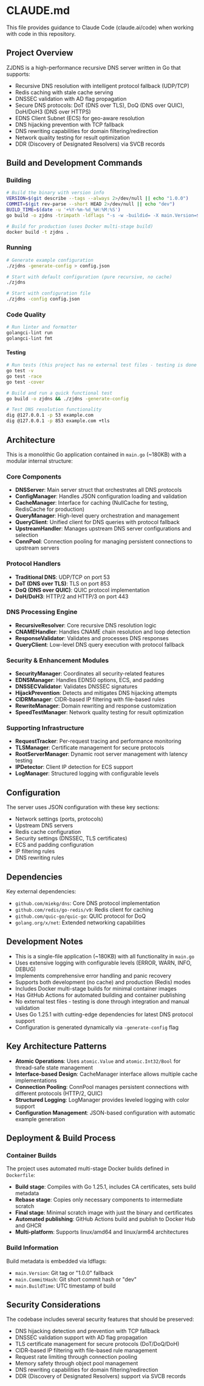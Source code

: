 # CLAUDE.md

This file provides guidance to Claude Code (claude.ai/code) when working with code in this repository.

## Project Overview

ZJDNS is a high-performance recursive DNS server written in Go that supports:

- Recursive DNS resolution with intelligent protocol fallback (UDP/TCP)
- Redis caching with stale cache serving
- DNSSEC validation with AD flag propagation
- Secure DNS protocols: DoT (DNS over TLS), DoQ (DNS over QUIC), DoH/DoH3 (DNS over HTTPS)
- EDNS Client Subnet (ECS) for geo-aware resolution
- DNS hijacking prevention with TCP fallback
- DNS rewriting capabilities for domain filtering/redirection
- Network quality testing for result optimization
- DDR (Discovery of Designated Resolvers) via SVCB records

## Build and Development Commands

### Building

```bash
# Build the binary with version info
VERSION=$(git describe --tags --always 2>/dev/null || echo "1.0.0")
COMMIT=$(git rev-parse --short HEAD 2>/dev/null || echo "dev")
BUILD_TIME=$(date -u '+%Y-%m-%d_%H:%M:%S')
go build -o zjdns -trimpath -ldflags "-s -w -buildid= -X main.Version=${VERSION} -X main.CommitHash=${COMMIT} -X main.BuildTime=${BUILD_TIME}"

# Build for production (uses Docker multi-stage build)
docker build -t zjdns .
```

### Running

```bash
# Generate example configuration
./zjdns -generate-config > config.json

# Start with default configuration (pure recursive, no cache)
./zjdns

# Start with configuration file
./zjdns -config config.json
```

### Code Quality

```bash
# Run linter and formatter
golangci-lint run
golangci-lint fmt
```

#### Testing

```bash
# Run tests (this project has no external test files - testing is done through integration)
go test -v
go test -race
go test -cover

# Build and run a quick functional test
go build -o zjdns && ./zjdns -generate-config

# Test DNS resolution functionality
dig @127.0.0.1 -p 53 example.com
dig @127.0.0.1 -p 853 example.com +tls
```

## Architecture

This is a monolithic Go application contained in `main.go` (~180KB) with a modular internal structure:

### Core Components

- **DNSServer**: Main server struct that orchestrates all DNS protocols
- **ConfigManager**: Handles JSON configuration loading and validation
- **CacheManager**: Interface for caching (NullCache for testing, RedisCache for production)
- **QueryManager**: High-level query orchestration and management
- **QueryClient**: Unified client for DNS queries with protocol fallback
- **UpstreamHandler**: Manages upstream DNS server configurations and selection
- **ConnPool**: Connection pooling for managing persistent connections to upstream servers

### Protocol Handlers

- **Traditional DNS**: UDP/TCP on port 53
- **DoT (DNS over TLS)**: TLS on port 853
- **DoQ (DNS over QUIC)**: QUIC protocol implementation
- **DoH/DoH3**: HTTP/2 and HTTP/3 on port 443

### DNS Processing Engine

- **RecursiveResolver**: Core recursive DNS resolution logic
- **CNAMEHandler**: Handles CNAME chain resolution and loop detection
- **ResponseValidator**: Validates and processes DNS responses
- **QueryClient**: Low-level DNS query execution with protocol fallback

### Security & Enhancement Modules

- **SecurityManager**: Coordinates all security-related features
- **EDNSManager**: Handles EDNS0 options, ECS, and padding
- **DNSSECValidator**: Validates DNSSEC signatures
- **HijackPrevention**: Detects and mitigates DNS hijacking attempts
- **CIDRManager**: CIDR-based IP filtering with file-based rules
- **RewriteManager**: Domain rewriting and response customization
- **SpeedTestManager**: Network quality testing for result optimization

### Supporting Infrastructure

- **RequestTracker**: Per-request tracing and performance monitoring
- **TLSManager**: Certificate management for secure protocols
- **RootServerManager**: Dynamic root server management with latency testing
- **IPDetector**: Client IP detection for ECS support
- **LogManager**: Structured logging with configurable levels

## Configuration

The server uses JSON configuration with these key sections:

- Network settings (ports, protocols)
- Upstream DNS servers
- Redis cache configuration
- Security settings (DNSSEC, TLS certificates)
- ECS and padding configuration
- IP filtering rules
- DNS rewriting rules

## Dependencies

Key external dependencies:

- `github.com/miekg/dns`: Core DNS protocol implementation
- `github.com/redis/go-redis/v9`: Redis client for caching
- `github.com/quic-go/quic-go`: QUIC protocol for DoQ
- `golang.org/x/net`: Extended networking capabilities

## Development Notes

- This is a single-file application (~180KB) with all functionality in `main.go`
- Uses extensive logging with configurable levels (ERROR, WARN, INFO, DEBUG)
- Implements comprehensive error handling and panic recovery
- Supports both development (no cache) and production (Redis) modes
- Includes Docker multi-stage builds for minimal container images
- Has GitHub Actions for automated building and container publishing
- No external test files - testing is done through integration and manual validation
- Uses Go 1.25.1 with cutting-edge dependencies for latest DNS protocol support
- Configuration is generated dynamically via `-generate-config` flag

## Key Architecture Patterns

- **Atomic Operations**: Uses `atomic.Value` and `atomic.Int32/Bool` for thread-safe state management
- **Interface-based Design**: CacheManager interface allows multiple cache implementations
- **Connection Pooling**: ConnPool manages persistent connections with different protocols (HTTP/2, QUIC)
- **Structured Logging**: LogManager provides leveled logging with color support
- **Configuration Management**: JSON-based configuration with automatic example generation

## Deployment & Build Process

### Container Builds

The project uses automated multi-stage Docker builds defined in `Dockerfile`:

- **Build stage**: Compiles with Go 1.25.1, includes CA certificates, sets build metadata
- **Rebase stage**: Copies only necessary components to intermediate scratch
- **Final stage**: Minimal scratch image with just the binary and certificates
- **Automated publishing**: GitHub Actions build and publish to Docker Hub and GHCR
- **Multi-platform**: Supports linux/amd64 and linux/arm64 architectures

### Build Information

Build metadata is embedded via ldflags:

- `main.Version`: Git tag or "1.0.0" fallback
- `main.CommitHash`: Git short commit hash or "dev"
- `main.BuildTime`: UTC timestamp of build

## Security Considerations

The codebase includes several security features that should be preserved:

- DNS hijacking detection and prevention with TCP fallback
- DNSSEC validation support with AD flag propagation
- TLS certificate management for secure protocols (DoT/DoQ/DoH)
- CIDR-based IP filtering with file-based rule management
- Request rate limiting through connection pooling
- Memory safety through object pool management
- DNS rewriting capabilities for domain filtering/redirection
- DDR (Discovery of Designated Resolvers) support via SVCB records
